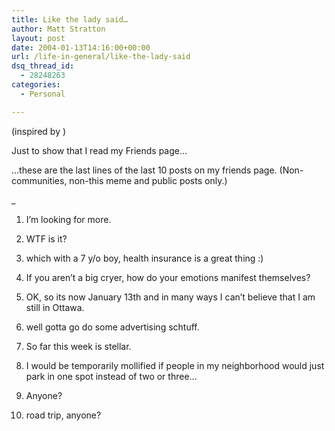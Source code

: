 ```yaml
---
title: Like the lady said…
author: Matt Stratton
layout: post
date: 2004-01-13T14:16:00+00:00
url: /life-in-general/like-the-lady-said
dsq_thread_id:
  - 28248263
categories:
  - Personal

---
```

(inspired by )

Just to show that I read my Friends page&#8230;

&#8230;these are the last lines of the last 10 posts on my friends page. (Non-communities, non-this meme and public posts only.)

_
  
1. I&#8217;m looking for more.</p> 

2. WTF is it?

3. which with a 7 y/o boy, health insurance is a great thing :)

4. If you aren&#8217;t a big cryer, how do your emotions manifest themselves?

5. OK, so its now January 13th and in many ways I can&#8217;t believe that I am still in Ottawa.

6. well gotta go do some advertising schtuff.

7. So far this week is stellar.

8. I would be temporarily mollified if people in my neighborhood would just park in one spot instead of two or three&#8230;

9. Anyone?

10. road trip, anyone?
  
</i>